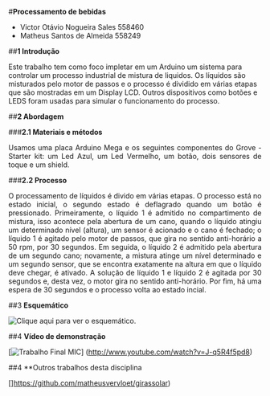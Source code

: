 #**Processamento de bebidas**

- Victor Otávio Nogueira Sales   558460 
- Matheus Santos de Almeida      558249


##**1 Introdução**

Este trabalho tem como foco impletar em um Arduino um sistema para controlar um processo industrial de mistura de liquidos. Os líquidos são misturados pelo motor de passos e o processo é dividido em várias etapas que são mostradas em um Display LCD. Outros dispositivos como botões e LEDS foram usadas para simular o funcionamento do processo.


##**2 Abordagem**

###**2.1 Materiais e métodos**

<p style="text-align: justify;">Usamos uma placa Arduino Mega e os seguintes componentes do Grove - Starter kit: um Led Azul, um Led Vermelho, um botão, dois sensores de toque e um shield.</p>

###**2.2 Processo**

<p style="text-align: justify;">O processamento de líquidos é divido em várias etapas. O processo está no estado inicial, o segundo estado é deflagrado quando um botão é pressionado. Primeiramente, o líquido 1 é admitido no compartimento de mistura, isso acontece pela abertura de um cano, quando o líquido atingiu um determinado nível (altura), um sensor é acionado e o cano é fechado; o líquido 1 é agitado pelo motor de passos, que gira no sentido anti-horário a 50 rpm, por 30 segundos. Em seguida, o líquido 2 é admitido pela abertura de um segundo cano; novamente, a mistura atinge um nível determinado e um segundo sensor, que se encontra exatamente na altura em que o líquido deve chegar, é ativado. A solução de líquido 1 e líquido 2 é agitada por 30 segundos e, desta vez, o motor gira no sentido anti-horário. Por fim, há uma espera de 30 segundos e o processo volta ao estado incial.</p>


##3 **Esquemático**

![Clique aqui para ver o esquemático.](http://i.imgur.com/ru0nGjU.jpg?1)

##4 **Vídeo de demonstração**

[![Trabalho Final MIC](http://img.youtube.com/vi/J-q5R4f5pd8/0.jpg)]
(http://www.youtube.com/watch?v=J-q5R4f5pd8)


##4 **Outros trabalhos desta disciplina

[](https://github.com/Power041/cancela)

[](https://github.com/jblsouza/Lab-Mic-A)

[](https://github.com/iksmada/TuringMachine)

[](https://github.com/Fonseka100/MIC-Amaciante)

[]https://github.com/matheusvervloet/girassolar)

[](https://github.com/alex-dias/TrabalhoFinalMIC2015)

[](https://github.com/gustavocesarlos/trabalhofinalMic)

[](https://github.com/gabrielNT/LabMicApl_TrabalhoFinal)

[](https://github.com/brunowilliamsap/microcontroladores)

[](https://github.com/rodrigoa1990/Projeto-Microcontroladores)

[](https://github.com/matheusDeAlmeida/trabalhoFinalMicrocontroladores)
